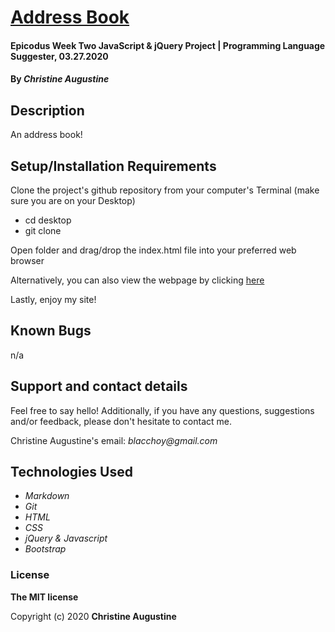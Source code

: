 # [Address Book](https://christinereina.github.io/epicodus-numberology/)

#### Epicodus Week Two JavaScript & jQuery Project | Programming Language Suggester, 03.27.2020

#### By _**Christine Augustine**_

<!-- ## Preview

![Landing Page Preview](./img/livepreview.png)

**[View Live Preview](https://christinereina.github.io/epicodus-numberology/)** -->

## Description

An address book!

## Setup/Installation Requirements

Clone the project's github repository from your computer's Terminal (make sure you are on your Desktop)

* cd desktop
* git clone 

Open folder and drag/drop the index.html file into your preferred web browser

Alternatively, you can also view the webpage by clicking [here]()

Lastly, enjoy my site!

## Known Bugs

n/a

## Support and contact details

Feel free to say hello! Additionally, if you have any questions, suggestions and/or feedback, please don't hesitate to contact me.

Christine Augustine's email:
_blacchoy@gmail.com_

## Technologies Used

* _Markdown_
* _Git_
* _HTML_
* _CSS_
* _jQuery & Javascript_
* _Bootstrap_  

### License

**The MIT license**

Copyright (c) 2020 **Christine Augustine**
